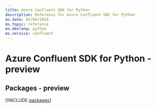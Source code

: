 ```yaml
---
title: Azure Confluent SDK for Python
description: Reference for Azure Confluent SDK for Python
ms.date: 03/04/2024
ms.topic: reference
ms.devlang: python
ms.service: confluent
---
```

# Azure Confluent SDK for Python - preview
## Packages - preview
[!INCLUDE [packages](confluent-index.md)]